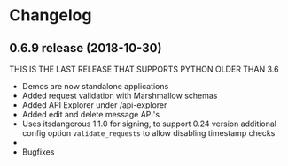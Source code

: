 # Changelog

## 0.6.9 release (2018-10-30)

THIS IS THE LAST RELEASE THAT SUPPORTS
PYTHON OLDER THAN 3.6

* Demos are now standalone applications
* Added request validation with Marshmallow schemas
* Added API Explorer under /api-explorer
* Added edit and delete message API's
* Uses itsdangerous 1.1.0 for signing, to support 0.24 version additional
  config option `validate_requests` to allow disabling timestamp checks
*
* Bugfixes
